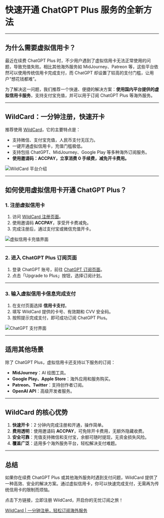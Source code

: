 # 快速开通 ChatGPT Plus 服务的全新方法

---

## 为什么需要虚拟信用卡？

最近在续费 ChatGPT Plus 时，不少用户遇到了虚拟信用卡无法正常使用的问题，导致充值失败。相比其他海外服务如 MidJourney、Patreon 等，这些平台依然可以使用传统信用卡完成支付，而 ChatGPT 却设置了较高的支付门槛，让用户“想花钱都难”。

为了解决这一问题，我们推荐一个快速、便捷的解决方案：**使用国内平台提供的虚拟信用卡服务**，支持支付宝充值，并可以用于订阅 ChatGPT Plus 等海外服务。

---

## WildCard：一分钟注册，快速开卡

推荐使用 [WildCard](https://bit.ly/bewildcard)，它的主要特点是：
- 支持微信、支付宝充值，人民币支付无压力。
- 一键开通虚拟信用卡，充值门槛极低。
- 支持包括 ChatGPT、MidJourney、Google Play 等多种海外订阅服务。
- **使用邀请码：ACCPAY，立享消费 0 手续费，减免开卡费用。**

![WildCard 平台介绍](https://zlbigger.com/wp-content/uploads/2024/02/image-1-1024x511.png)

---

## 如何使用虚拟信用卡开通 ChatGPT Plus？

### 1. 注册虚拟信用卡
1. 访问 [WildCard 注册页面](https://bit.ly/bewildcard)。
2. 使用邀请码 **ACCPAY**，享受开卡费减免。
3. 完成注册后，通过支付宝或微信充值开卡。

![虚拟信用卡充值界面](https://zlbigger.com/wp-content/uploads/2024/02/image-2-1024x377.png)

---

### 2. 进入 ChatGPT Plus 订阅页面
1. 登录 ChatGPT 账号，前往 [ChatGPT 订阅页面](https://chat.openai.com)。
2. 点击「Upgrade to Plus」按钮，选择订阅计划。

---

### 3. 输入虚拟信用卡信息完成支付
1. 在支付页面选择 **信用卡支付**。
2. 填写 WildCard 提供的卡号、有效期和 CVV 安全码。
3. 按照提示完成支付，即可成功订阅 ChatGPT Plus。

![ChatGPT 支付界面](https://zlbigger.com/wp-content/uploads/2024/02/image-3-1024x437.png)

---

## 适用其他场景

除了 ChatGPT Plus，虚拟信用卡还支持以下服务的订阅：
- **MidJourney**：AI 绘图工具。
- **Google Play、Apple Store**：海外应用和服务购买。
- **Patreon、Twitter**：支持创作者订阅。
- **OpenAI API**：高级开发者服务。

---

## WildCard 的核心优势

1. **快速开卡**：2 分钟内完成注册和开通，操作简单。
2. **费用透明**：使用邀请码 **ACCPAY**，可免除开卡费用，无额外隐藏收费。
3. **安全可靠**：充值支持微信和支付宝，余额可随时提现，无资金损失风险。
4. **覆盖广泛**：适用多个海外服务平台，轻松解决支付难题。

---

## 总结

如果你在续费 ChatGPT Plus 或其他海外服务时遇到支付问题，WildCard 提供了一种高效、安全的解决方案。通过虚拟信用卡，你可以快速完成支付，无需再为传统信用卡的限制而烦恼。

点击下方链接，立即注册 WildCard，开启你的无忧订阅之旅！

[WildCard | 一分钟注册，轻松订阅海外服务](https://bit.ly/bewildcard)
